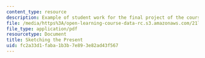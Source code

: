 ```yaml
---
content_type: resource
description: Example of student work for the final project of the course.
file: /media/https%3A/open-learning-course-data-rc.s3.amazonaws.com/21l-325-small-wonders-media-modernity-and-the-moment-experiments-in-time-fall-2010/fc2a33d1faba1b3b7e893e82ad43f567_MIT21L_325F10_assn01.pdf
file_type: application/pdf
resourcetype: Document
title: Sketching the Present
uid: fc2a33d1-faba-1b3b-7e89-3e82ad43f567
---
```

